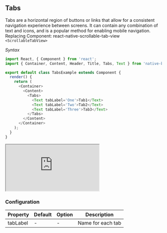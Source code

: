 Tabs
----
Tabs are a horizontal region of buttons or links that allow for a consistent navigation experience between screens. It can contain any combination of text and icons, and is a popular method for enabling mobile navigation.
Replacing Component: react-native-scrollable-tab-view `<ScrollableTabView>`

*Syntax*
```JavaScript
import React, { Component } from 'react';
import { Container, Content, Header, Title, Tabs, Text } from 'native-base';

export default class TabsExample extends Component {
  render() {
    return (
      <Container>
        <Content>
          <Tabs>
            <Text tabLabel='One'>Tab1</Text>
            <Text tabLabel='Two'>Tab2</Text>
            <Text tabLabel='Three'>Tab3</Text>
          </Tabs>
        </Content>
      </Container>
    );
  }
}
```

<div class="demo-phone">
  <iframe src="https://blog.chionlab.moe/native-base-web-example/#/app/27"></iframe>
</div>


### Configuration
|Property|Default|Option|Description|
|--------|-------|------|-----------|
|tabLabel|-|-|Name for each tab|
